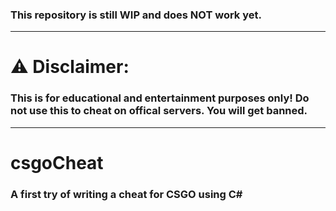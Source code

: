 ### This repository is still WIP and does NOT work yet.
------------------
# :warning: Disclaimer:
### This is for educational and entertainment purposes only! Do not use this to cheat on offical servers. You will get banned.
------------------
# csgoCheat
### A first try of writing a cheat for CSGO using C#


